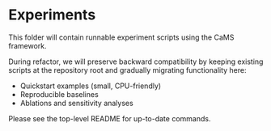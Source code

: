 # Experiments

This folder will contain runnable experiment scripts using the CaMS framework.

During refactor, we will preserve backward compatibility by keeping existing
scripts at the repository root and gradually migrating functionality here:

- Quickstart examples (small, CPU-friendly)
- Reproducible baselines
- Ablations and sensitivity analyses

Please see the top-level README for up-to-date commands.

